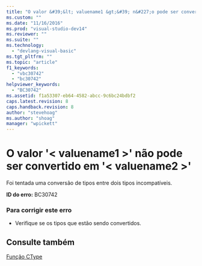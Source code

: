 ```yaml
---
title: "O valor &#39;&lt; valuename1 &gt;&#39; n&#227;o pode ser convertido em &#39;&lt; valuename2 &gt;&#39; | Microsoft Docs"
ms.custom: ""
ms.date: "11/16/2016"
ms.prod: "visual-studio-dev14"
ms.reviewer: ""
ms.suite: ""
ms.technology: 
  - "devlang-visual-basic"
ms.tgt_pltfrm: ""
ms.topic: "article"
f1_keywords: 
  - "vbc30742"
  - "bc30742"
helpviewer_keywords: 
  - "BC30742"
ms.assetid: f1a53307-eb64-4582-abcc-9c6bc24bdbf2
caps.latest.revision: 8
caps.handback.revision: 8
author: "stevehoag"
ms.author: "shoag"
manager: "wpickett"
---
```

# O valor &#39;&lt; valuename1 &gt;&#39; n&#227;o pode ser convertido em &#39;&lt; valuename2 &gt;&#39;
Foi tentada uma conversão de tipos entre dois tipos incompatíveis.  
  
 **ID do erro:** BC30742  
  
### Para corrigir este erro  
  
-   Verifique se os tipos que estão sendo convertidos.  
  
## Consulte também  
 [Função CType](../../visual-basic/language-reference/functions/ctype-function.md)